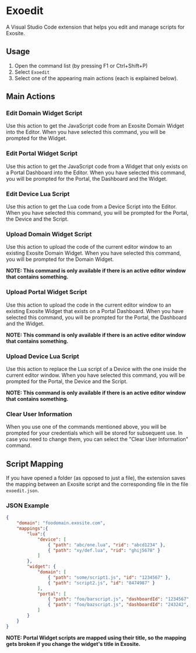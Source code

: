 # Exoedit
A Visual Studio Code extension that helps you edit and manage scripts for Exosite.

## Usage
1. Open the command list (by pressing F1 or Ctrl+Shift+P)
2. Select `Exoedit`
3. Select one of the appearing main actions (each is explained below).

## Main Actions

### Edit Domain Widget Script
Use this action to get the JavaScript code from an Exosite Domain Widget into the Editor. 
When you have selected this command, you will be prompted for the Widget. 

### Edit Portal Widget Script
Use this action to get the JavaScript code from a Widget that only exists on a Portal Dashboard into the Editor. 
When you have selected this command, you will be prompted for the Portal, the Dashboard and the Widget. 

### Edit Device Lua Script
Use this action to get the Lua code from a Device Script into the Editor. 
When you have selected this command, you will be prompted for the Portal, the Device and the Script. 

### Upload Domain Widget Script
Use this action to upload the code of the current editor window to an existing Exosite Domain Widget. 
When you have selected this command, you will be prompted for the Domain Widget.

**NOTE: This command is only available if there is an active editor window that contains something.** 

### Upload Portal Widget Script
Use this action to upload the code in the current editor window to an existing Exosite Widget that
exists on a Portal Dashboard. 
When you have selected this command, you will be prompted for the Portal, the Dashboard and the Widget.

**NOTE: This command is only available if there is an active editor window that contains something.** 

### Upload Device Lua Script
Use this action to replace the Lua script of a Device with the one inside the current editor window.
When you have selected this command, you will be prompted for the Portal, the Device and the Script.

**NOTE: This command is only available if there is an active editor window that contains something.** 

### Clear User Information
When you use one of the commands mentioned above, you will be prompted for your credentials which will 
be stored for subsequent use. In case you need to change them, you can select the "Clear User Information"
command.

## Script Mapping
If you have opened a folder (as opposed to just a file), the extension saves the mapping between an Exosite script and the corresponding file in the file `exoedit.json`.

### JSON Example
```json
{
    "domain": "foodomain.exosite.com",
    "mappings":{
        "lua":{
            "device": [
                { "path": "abc/one.lua", "rid": "abcd1234" },
                { "path": "xy/def.lua", "rid": "ghij5678" }
            ]
        },
        "widget": {
            "domain": [
                { "path": "some/script1.js", "id": "1234567" },
                { "path": "script2.js", "id": "8474987" }
            ],
            "portal": [
                { "path": "foo/barscript.js", "dashboardId": "1234567", "widgetTitle": "This is the title" },
                { "path": "foo/bazscript.js", "dashboardId": "243242", "widgetTitle": "Another title" }
            ]
        }
    }
}
```

**NOTE: Portal Widget scripts are mapped using their title, so the mapping gets broken if you change the widget's title in Exosite.**